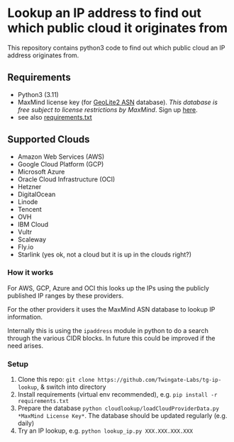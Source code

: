 # Lookup an IP address to find out which public cloud it originates from

This repository contains python3 code to find out which public cloud an IP address originates from.

## Requirements
* Python3 (3.11)
* MaxMind license key (for [GeoLite2 ASN](https://dev.maxmind.com/geoip/docs/databases/asn) database). *This database is free subject to license restrictions by MaxMind*. Sign up [here](https://www.maxmind.com/en/geolite2/signup).
* see also [requirements.txt](src/tg-ip-lookup/requirements.txt)

## Supported Clouds
* Amazon Web Services (AWS)
* Google Cloud Platform (GCP)
* Microsoft Azure
* Oracle Cloud Infrastructure (OCI)
* Hetzner
* DigitalOcean
* Linode
* Tencent
* OVH
* IBM Cloud
* Vultr
* Scaleway
* Fly.io
* Starlink (yes ok, not a cloud but it is up in the clouds right?)

### How it works
For AWS, GCP, Azure and OCI this looks up the IPs using the publicly published IP ranges by these providers.

For the other providers it uses the MaxMind ASN database to lookup IP information.

Internally this is using the `ipaddress` module in python to do a search through the various CIDR blocks. In future this could be improved if the need arises.
### Setup
1. Clone this repo: `git clone https://github.com/Twingate-Labs/tg-ip-lookup`, & switch into directory
2. Install requirements (virtual env recommended), e.g. `pip install -r requirements.txt`
3. Prepare the database `python cloudlookup/loadCloudProviderData.py *MaxMind License Key*`. The database should be updated regularly (e.g. daily)
4. Try an IP lookup, e.g. `python lookup_ip.py XXX.XXX.XXX.XXX`
